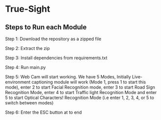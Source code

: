 # True-Sight

## Steps to Run each Module
Step 1: Download the repository as a zipped file

Step 2: Extract the zip

Step 3: Install dependencies from requirements.txt

Step 4: Run main.py

Step 5: Web Cam will start working. We have 5 Modes, Initially Live-environment captioning module will work (Mode 1, press 1 to start this mode), enter 2 to start Facial Recognition mode, enter 3 to start Road Sign Recognition Mode, enter 4 to start Traffic light Recognition Mode and enter 5 to start Optical Characters! Recognition Mode (i.e enter 1, 2, 3, 4, or 5 to switch between modes)

Step 6: Enter the ESC button at to end
